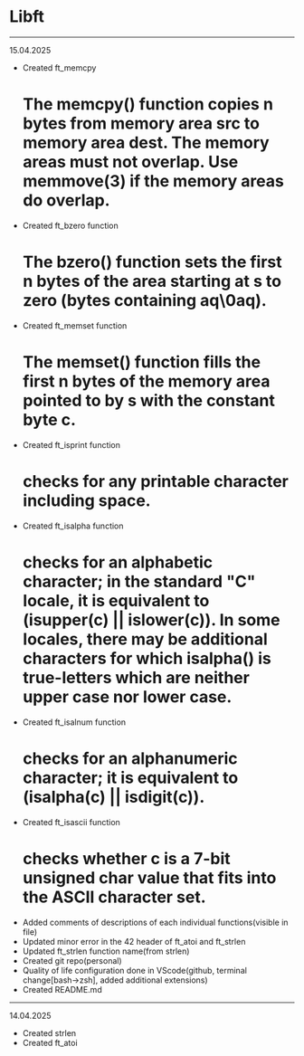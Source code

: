 # Libft

_______________________________________________________________________________________
15.04.2025
- Created ft_memcpy
	# The memcpy() function copies n bytes from memory area src to memory area dest. The memory areas must not overlap. Use memmove(3) if the memory areas do overlap.
- Created ft_bzero function
	# The bzero() function sets the first n bytes of the area starting at s to zero (bytes containing aq\0aq).
- Created ft_memset function
	# The memset() function fills the first n bytes of the memory area pointed to by s with the constant byte c.
- Created ft_isprint function
	# checks for any printable character including space.
- Created ft_isalpha function
	# checks for an alphabetic character; in the standard "C" locale, it is equivalent to (isupper(c) || islower(c)). In some locales, there may be additional characters for which isalpha() is true-letters which are neither upper case nor lower case.
- Created ft_isalnum function
	# checks for an alphanumeric character; it is equivalent to (isalpha(c) || isdigit(c)).
- Created ft_isascii function
	# checks whether c is a 7-bit unsigned char value that fits into the ASCII character set.
- Added comments of descriptions of each individual functions(visible in file)
- Updated minor error in the 42 header of ft_atoi and ft_strlen
- Updated ft_strlen function name(from strlen)
- Created git repo(personal)
- Quality of life configuration done in VScode(github, terminal change[bash->zsh], added additional extensions)
- Created README.md
_____________________________________________________________________________________
14.04.2025
- Created strlen
- Created ft_atoi